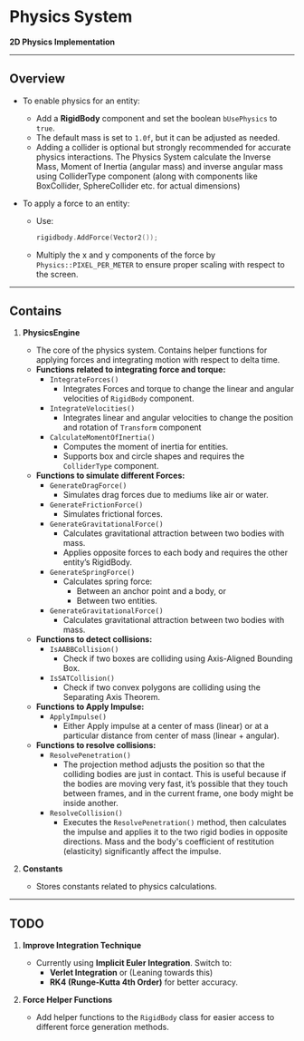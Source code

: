 # Physics System  

**2D Physics Implementation**  

---

## Overview  

- To enable physics for an entity:  
  - Add a **RigidBody** component and set the boolean `bUsePhysics` to `true`.  
  - The default mass is set to `1.0f`, but it can be adjusted as needed.  
  - Adding a collider is optional but strongly recommended for accurate physics interactions. The Physics System calculate the Inverse Mass, Moment of Inertia (angular mass) and inverse angular mass using ColliderType component (along with components like BoxCollider, SphereCollider etc. for actual dimensions)  

- To apply a force to an entity:  
  - Use:  
    ```cpp
    rigidbody.AddForce(Vector2());
    ```  
  - Multiply the x and y components of the force by `Physics::PIXEL_PER_METER` to ensure proper scaling with respect to the screen.  

---

## Contains  

1. **PhysicsEngine**  
   - The core of the physics system. Contains helper functions for applying forces and integrating motion with respect to delta time.  
   - **Functions related to integrating force and torque:**  
     - `IntegrateForces()`  
       - Integrates Forces and torque to change the linear and angular velocities of `RigidBody` component.  
     - `IntegrateVelocities()`  
       - Integrates linear and angular velocities to change the position and rotation of `Transform` component  
     - `CalculateMomentOfInertia()`  
       - Computes the moment of inertia for entities.  
       - Supports box and circle shapes and requires the `ColliderType` component.
   - **Functions to simulate different Forces:**  
     - `GenerateDragForce()`  
       - Simulates drag forces due to mediums like air or water.  
     - `GenerateFrictionForce()`  
       - Simulates frictional forces.  
     - `GenerateGravitationalForce()`  
       - Calculates gravitational attraction between two bodies with mass.  
       - Applies opposite forces to each body and requires the other entity’s RigidBody.  
     - `GenerateSpringForce()`  
       - Calculates spring force:  
         - Between an anchor point and a body, or  
         - Between two entities.
     - `GenerateGravitationalForce()`  
       - Calculates gravitational attraction between two bodies with mass.
   - **Functions to detect collisions:**  
     - `IsAABBCollision()`  
       - Check if two boxes are colliding using Axis-Aligned Bounding Box.
     - `IsSATCollision()`  
       - Check if two convex polygons are colliding using the Separating Axis Theorem.
   - **Functions to Apply Impulse:**  
     - `ApplyImpulse()`  
       - Either Apply impulse at a center of mass (linear) or at a particular distance from center of mass (linear + angular).
   - **Functions to resolve collisions:**  
     - `ResolvePenetration()`  
       - The projection method adjusts the position so that the colliding bodies are just in contact. This is useful because if the bodies are moving very fast, it’s possible that they touch between frames, and in the current frame, one body might be inside another.  
     - `ResolveCollision()`  
       - Executes the `ResolvePenetration()` method, then calculates the impulse and applies it to the two rigid bodies in opposite directions. Mass and the body's coefficient of restitution (elasticity) significantly affect the impulse.  

2. **Constants**  
   - Stores constants related to physics calculations.  

---

## TODO  

1. **Improve Integration Technique**  
   - Currently using **Implicit Euler Integration**. Switch to:  
     - **Verlet Integration** or (Leaning towards this)  
     - **RK4 (Runge-Kutta 4th Order)** for better accuracy.  

2. **Force Helper Functions**  
   - Add helper functions to the `RigidBody` class for easier access to different force generation methods.  
